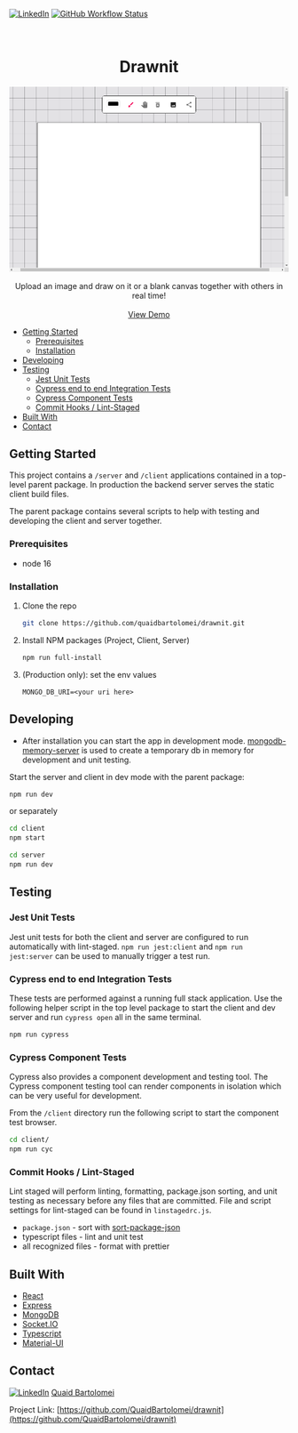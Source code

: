 [![LinkedIn][linkedin-shield]][linkedin-url]
[![GitHub Workflow Status](https://img.shields.io/github/workflow/status/QuaidBartolomei/drawnit/CI)](https://github.com/QuaidBartolomei/drawnit/actions)

<!-- PROJECT LOGO -->
<br />
<p align="center">

 <h1 align="center">Drawnit</h3>

[ ![Screenshot](client/cypress/screenshots/home.cy.ts/screenshot.png) ](https://drawnit.herokuapp.com)

  <p align="center">
    Upload an image and draw on it or a blank canvas together with others in real time!
    <br />
    <br />
    <a href="https://drawnit.herokuapp.com">View Demo</a>
  </p>

- [Getting Started](#getting-started)
  - [Prerequisites](#prerequisites)
  - [Installation](#installation)
- [Developing](#developing)
- [Testing](#testing)
  - [Jest Unit Tests](#jest-unit-tests)
  - [Cypress end to end Integration Tests](#cypress-end-to-end-integration-tests)
  - [Cypress Component Tests](#cypress-component-tests)
  - [Commit Hooks / Lint-Staged](#commit-hooks--lint-staged)
- [Built With](#built-with)
- [Contact](#contact)

## Getting Started

This project contains a `/server` and `/client` applications contained in a top-level parent package. In production the backend server serves the static client build files.

The parent package contains several scripts to help with testing and developing the client and server together.

### Prerequisites

- node 16

### Installation

1. Clone the repo
   ```bash
   git clone https://github.com/quaidbartolomei/drawnit.git
   ```
2. Install NPM packages (Project, Client, Server)
   ```bash
   npm run full-install
   ```
3. (Production only): set the env values
   ```env
   MONGO_DB_URI=<your uri here>
   ```

## Developing

- After installation you can start the app in development mode. [mongodb-memory-server](https://github.com/nodkz/mongodb-memory-server) is used to create a temporary db in memory for development and unit testing.

Start the server and client in dev mode with the parent package:

```bash
npm run dev
```

or separately

```bash
cd client
npm start
```

```bash
cd server
npm run dev
```

## Testing

### Jest Unit Tests

Jest unit tests for both the client and server are configured to run automatically with lint-staged. `npm run jest:client` and `npm run jest:server` can be used to manually trigger a test run.

### Cypress end to end Integration Tests

These tests are performed against a running full stack application. Use the following helper script in the top level package to start the client and dev server and run `cypress open` all in the same terminal.

```bash
npm run cypress
```

### Cypress Component Tests

Cypress also provides a component development and testing tool. The Cypress component testing tool can render components in isolation which can be very useful for development.

From the `/client` directory run the following script to start the component test browser.

```bash
cd client/
npm run cyc
```

### Commit Hooks / Lint-Staged

Lint staged will perform linting, formatting, package.json sorting, and unit testing as necessary before any files that are committed. File and script settings for lint-staged can be found in `linstagedrc.js`.

- `package.json` - sort with [sort-package-json](https://github.com/keithamus/sort-package-json)
- typescript files - lint and unit test
- all recognized files - format with prettier

## Built With

- [React](https://reactjs.org/)
- [Express](https://expressjs.com/)
- [MongoDB](https://www.mongodb.com/)
- [Socket.IO](https://socket.io/)
- [Typescript](https://www.typescriptlang.org/)
- [Material-UI](https://material-ui.com/)

## Contact

[![LinkedIn][linkedin-shield]][linkedin-url]
[ Quaid Bartolomei ](https://www.linkedin.com/in/quaidb/)

Project Link: [https://github.com/QuaidBartolomei/drawnit](https://github.com/QuaidBartolomei/drawnit)

[linkedin-shield]: https://img.shields.io/badge/-LinkedIn-black.svg?style=for-the-badge&logo=linkedin&colorB=555
[linkedin-url]: https://www.linkedin.com/in/quaidb/
[product-screenshot]: images/screenshot.png
